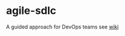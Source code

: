 # agile-sdlc
A guided approach for DevOps teams
see [wiki](https://github.com/bcgov/agile-sdlc/wiki)
